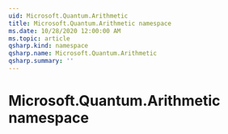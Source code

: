 ```yaml
---
uid: Microsoft.Quantum.Arithmetic
title: Microsoft.Quantum.Arithmetic namespace
ms.date: 10/28/2020 12:00:00 AM
ms.topic: article
qsharp.kind: namespace
qsharp.name: Microsoft.Quantum.Arithmetic
qsharp.summary: ''
---
```


# Microsoft.Quantum.Arithmetic namespace



